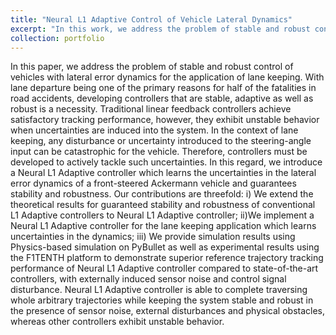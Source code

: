 ```yaml
---
title: "Neural L1 Adaptive Control of Vehicle Lateral Dynamics"
excerpt: "In this work, we address the problem of stable and robust control of vehicles with lateral error dynamics for the application of lane keeping. <br/><img src='/images/lat_error.jpg'>"
collection: portfolio
---
```


In this paper, we address the problem of stable and robust control of vehicles with lateral error dynamics for the application of lane keeping. With lane departure being one of the primary reasons for half of the fatalities in road accidents, developing controllers that are stable, adaptive as well as robust is a necessity. Traditional linear feedback controllers achieve satisfactory tracking performance, however, they exhibit unstable behavior when uncertainties are induced into the system. In the context of lane keeping, any disturbance or uncertainty introduced to the steering-angle input can be catastrophic for the vehicle. Therefore, controllers must be developed to actively tackle such uncertainties. In this regard, we introduce a Neural L1 Adaptive controller which learns the uncertainties in the lateral error dynamics of a front-steered Ackermann vehicle and guarantees stability and robustness. Our contributions are threefold: i) We extend the theoretical results for guaranteed stability and robustness of conventional L1 Adaptive controllers to Neural L1 Adaptive controller; ii)We implement a Neural L1 Adaptive controller for the lane keeping application which learns uncertainties in the dynamics; iii) We provide simulation results using Physics-based simulation on PyBullet as well as experimental results using the F1TENTH platform to demonstrate superior reference trajectory tracking performance of Neural L1 Adaptive controller compared to state-of-the-art controllers, with externally induced sensor noise and control signal disturbance. Neural L1 Adaptive controller is able to complete traversing whole arbitrary trajectories while keeping the system stable and robust in the presence of sensor noise, external disturbances and physical obstacles, whereas other controllers exhibit unstable behavior. 
